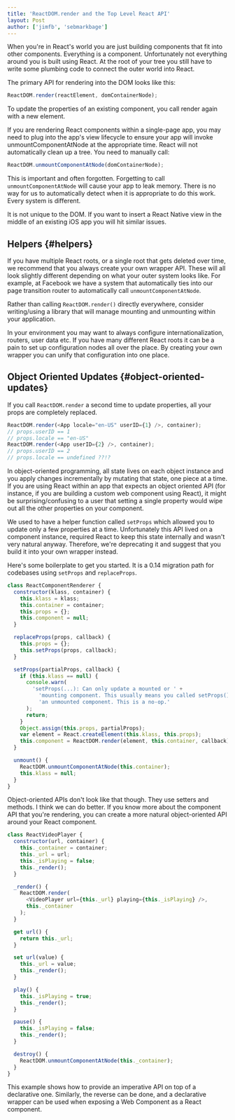 ```yaml
---
title: 'ReactDOM.render and the Top Level React API'
layout: Post
author: ['jimfb', 'sebmarkbage']
---
```


When you're in React's world you are just building components that fit into other components. Everything is a component. Unfortunately not everything around you is built using React. At the root of your tree you still have to write some plumbing code to connect the outer world into React.

The primary API for rendering into the DOM looks like this:

```js
ReactDOM.render(reactElement, domContainerNode);
```

To update the properties of an existing component, you call render again with a new element.

If you are rendering React components within a single-page app, you may need to plug into the app's view lifecycle to ensure your app will invoke unmountComponentAtNode at the appropriate time. React will not automatically clean up a tree. You need to manually call:

```js
ReactDOM.unmountComponentAtNode(domContainerNode);
```

This is important and often forgotten. Forgetting to call `unmountComponentAtNode` will cause your app to leak memory. There is no way for us to automatically detect when it is appropriate to do this work. Every system is different.

It is not unique to the DOM. If you want to insert a React Native view in the middle of an existing iOS app you will hit similar issues.

## Helpers {#helpers}

If you have multiple React roots, or a single root that gets deleted over time, we recommend that you always create your own wrapper API. These will all look slightly different depending on what your outer system looks like. For example, at Facebook we have a system that automatically ties into our page transition router to automatically call `unmountComponentAtNode`.

Rather than calling `ReactDOM.render()` directly everywhere, consider writing/using a library that will manage mounting and unmounting within your application.

In your environment you may want to always configure internationalization, routers, user data etc. If you have many different React roots it can be a pain to set up configuration nodes all over the place. By creating your own wrapper you can unify that configuration into one place.

## Object Oriented Updates {#object-oriented-updates}

If you call `ReactDOM.render` a second time to update properties, all your props are completely replaced.

```js
ReactDOM.render(<App locale="en-US" userID={1} />, container);
// props.userID == 1
// props.locale == "en-US"
ReactDOM.render(<App userID={2} />, container);
// props.userID == 2
// props.locale == undefined ??!?
```

In object-oriented programming, all state lives on each object instance and you apply changes incrementally by mutating that state, one piece at a time. If you are using React within an app that expects an object oriented API (for instance, if you are building a custom web component using React), it might be surprising/confusing to a user that setting a single property would wipe out all the other properties on your component.

We used to have a helper function called `setProps` which allowed you to update only a few properties at a time. Unfortunately this API lived on a component instance, required React to keep this state internally and wasn't very natural anyway. Therefore, we're deprecating it and suggest that you build it into your own wrapper instead.

Here's some boilerplate to get you started. It is a 0.14 migration path for codebases using `setProps` and `replaceProps`.

```js
class ReactComponentRenderer {
  constructor(klass, container) {
    this.klass = klass;
    this.container = container;
    this.props = {};
    this.component = null;
  }

  replaceProps(props, callback) {
    this.props = {};
    this.setProps(props, callback);
  }

  setProps(partialProps, callback) {
    if (this.klass == null) {
      console.warn(
        'setProps(...): Can only update a mounted or ' +
          'mounting component. This usually means you called setProps() on ' +
          'an unmounted component. This is a no-op.'
      );
      return;
    }
    Object.assign(this.props, partialProps);
    var element = React.createElement(this.klass, this.props);
    this.component = ReactDOM.render(element, this.container, callback);
  }

  unmount() {
    ReactDOM.unmountComponentAtNode(this.container);
    this.klass = null;
  }
}
```

Object-oriented APIs don't look like that though. They use setters and methods. I think we can do better. If you know more about the component API that you're rendering, you can create a more natural object-oriented API around your React component.

```js
class ReactVideoPlayer {
  constructor(url, container) {
    this._container = container;
    this._url = url;
    this._isPlaying = false;
    this._render();
  }

  _render() {
    ReactDOM.render(
      <VideoPlayer url={this._url} playing={this._isPlaying} />,
      this._container
    );
  }

  get url() {
    return this._url;
  }

  set url(value) {
    this._url = value;
    this._render();
  }

  play() {
    this._isPlaying = true;
    this._render();
  }

  pause() {
    this._isPlaying = false;
    this._render();
  }

  destroy() {
    ReactDOM.unmountComponentAtNode(this._container);
  }
}
```

This example shows how to provide an imperative API on top of a declarative one. Similarly, the reverse can be done, and a declarative wrapper can be used when exposing a Web Component as a React component.
